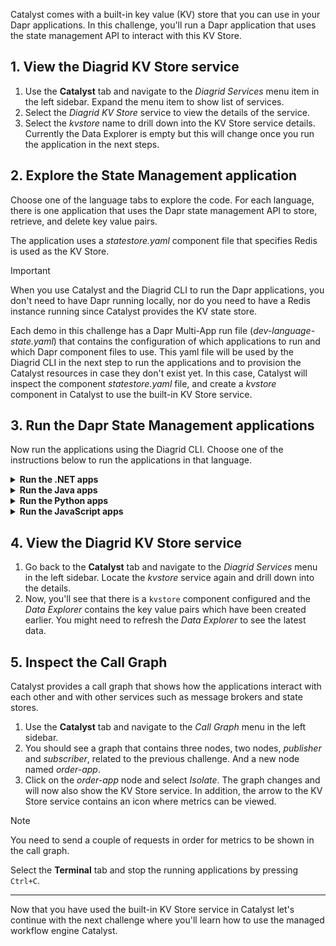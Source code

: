 Catalyst comes with a built-in key value (KV) store that you can use in your Dapr applications. In this challenge, you'll run a Dapr application that uses the state management API to interact with this KV Store.

## 1. View the Diagrid KV Store service

1. Use the **Catalyst** tab and navigate to the *Diagrid Services* menu item in the left sidebar. Expand the menu item to show list of services.
2. Select the *Diagrid KV Store* service to view the details of the service.
3. Select the *kvstore* name to drill down into the KV Store service details. Currently the Data Explorer is empty but this will change once you run the application in the next steps.

## 2. Explore the State Management application

Choose one of the language tabs to explore the code. For each language, there is one application that uses the Dapr state management API to store, retrieve, and delete key value pairs.

The application uses a *statestore.yaml* component file that specifies Redis is used as the KV Store.

> [!IMPORTANT]
> When you use Catalyst and the Diagrid CLI to run the Dapr applications, you don't need to have Dapr running locally, nor do you need to have a Redis instance running since Catalyst provides the KV state store.

Each demo in this challenge has a Dapr Multi-App run file (*dev-language-state.yaml*) that contains the configuration of which applications to run and which Dapr component files to use. This yaml file will be used by the Diagrid CLI in the next step to run the applications and to provision the Catalyst resources in case they don't exist yet. In this case, Catalyst will inspect the component *statestore.yaml* file, and create a *kvstore* component in Catalyst to use the built-in KV Store service.

## 3. Run the Dapr State Management applications

Now run the applications using the Diagrid CLI. Choose one of the instructions below to run the applications in that language.

<details>
   <summary><b>Run the .NET apps</b></summary>

1. Select the **Terminal** tab and run the following command to navigate to the .NET apps:

```bash,run
cd csharp
```

2. Install the dependencies:

```bash,run
dotnet restore
```

3. Use the Diagrid CLI to run the applications using the Multi-App Run file:

```bash,run
diagrid dev run -f dev-csharp-state.yaml
```

3. You'll be asked to deploy to the project you just created. Select `Y` and `Enter` to proceed.
4. You can switch to the **Catalyst** tab to see the application IDs and resources being deployed.
5. Wait until the the two applications are connected to Catalyst.

> [!IMPORTANT]
> You need to wait until the Diagrid CLI has set up a connection with the newly created resources in Catalyst. You should see `Connected App ID "order-app" to ...` in the **Terminal** tab logs before you continue.

6. Select the **curl** tab, and run the following command to make a `POST` request to the `order` endpoint of the `order-app` application:

```bash,run
curl -X POST -H "Content-Type: application/json" -d '{ "orderId": 4 }' http://localhost:5001/order
```

The expected output should look like this:

```json,nocopy
{"id":4,"message":"Order created successfully"}
```

A new KV pair has been created in the Catalyst KV Store. You can verify this in the last step of this challenge.

7. To retrieve the new KV pair, select the **curl** tab again, and run the following command to make a `GET` request to the `order/{orderId}` endpoint of the `order-app` application:

```bash,run
curl http://localhost:5001/order/4
```

The expected output should look like this:

```json,nocopy
{"data": {"orderId":4}}
```

</details>

<details>
   <summary><b>Run the Java apps</b></summary>

1. Use the **Terminal** tab to navigate to the Java apps:

```bash,run
cd java
```

2. Use the Diagrid CLI to run the applications using the Multi-App Run file:

```bash,run
diagrid dev run -f dev-java-state.yaml
```

3. You'll be asked to deploy to the project you just created. Select `Y` and `Enter` to proceed.
4. You can switch to the **Catalyst** tab to see the application IDs and resources being deployed.
5. Wait until the the two applications are connected to Catalyst.

> [!IMPORTANT]
> You need to wait until the Diagrid CLI has set up a connection with the newly created resources in Catalyst. You should see `Connected App ID "order-app" to ...` in the **Terminal** tab logs before you continue.

6. Select the **curl** tab, and run the following command to make a `POST` request to the `order` endpoint of the `order-app` application:

```bash,run
curl -X POST -H "Content-Type: application/json" -d '{ "orderId": 1 }' http://localhost:5001/order
```

The expected output should look like this:

```json,nocopy
{"id":4,"message":"Order created successfully"}
```

A new KV pair has been created in the Catalyst KV Store. You can verify this in the last step of this challenge.

7. To retrieve the new KV pair, select the **curl** tab again, and run the following command to make a `GET` request to the `order/{orderId}` endpoint of the `order-app` application:

```bash,run
curl http://localhost:5001/order/4
```

The expected output should look like this:

```json,nocopy
{"data": {"orderId":4}}
```

</details>

<details>
   <summary><b>Run the Python apps</b></summary>

1. Use the **Terminal** tab to navigate to the Python apps:

```bash,run
cd python
```

2. Create and activate a virtual environment:

```bash,run
uv venv --allow-existing
source .venv/bin/activate
```

3. Install the dependencies:

```bash,run
uv pip install -r requirements.txt
```

4. Use the Diagrid CLI to run the applications using the Multi-App Run file:

```bash,run
diagrid dev run -f dev-python-state.yaml
```

3. You'll be asked to deploy to the project you just created. Select `Y` and `Enter` to proceed.
4. You can switch to the **Catalyst** tab to see the application IDs and resources being deployed.
5. Wait until the the two applications are connected to Catalyst.

> [!IMPORTANT]
> You need to wait until the Diagrid CLI has set up a connection with the newly created resources in Catalyst. You should see `Connected App ID "order-app" to ...` in the **Terminal** tab logs before you continue.

6. Select the **curl** tab, and run the following command to make a `POST` request to the `order` endpoint of the `order-app` application:

```bash,run
curl -X POST -H "Content-Type: application/json" -d '{ "orderId": 4 }' http://localhost:5001/order
```

The expected output should look like this:

```json,nocopy
{"id":4,"message":"Order created successfully"}
```

A new KV pair has been created in the Catalyst KV Store. You can verify this in the last step of this challenge.

7. To retrieve the new KV pair, select the **curl** tab again, and run the following command to make a `GET` request to the `order/{orderId}` endpoint of the `order-app` application:

```bash,run
curl http://localhost:5001/order/4
```

The expected output should look like this:

```json,nocopy
{"data": {"orderId":4}}
```

</details>

<details>
   <summary><b>Run the JavaScript apps</b></summary>

1. Use the **Terminal** tab to navigate to the JavaScript apps:

```bash,run
cd javascript
```

2. Use the Diagrid CLI to run the applications using the Multi-App Run file:

```bash,run
diagrid dev run -f dev-javascript-state.yaml
```

3. You'll be asked to deploy to the project you just created. Select `Y` and `Enter` to proceed.
4. You can switch to the **Catalyst** tab to see the application IDs and resources being deployed.
5. Wait until the the two applications are connected to Catalyst.

> [!IMPORTANT]
> You need to wait until the Diagrid CLI has set up a connection with the newly created resources in Catalyst. You should see `Connected App ID "order-app" to ...` in the **Terminal** tab logs before you continue.

6. Select the **curl** tab, and run the following command to make a `POST` request to the `order` endpoint of the `order-app` application:

```bash,run
curl -X POST -H "Content-Type: application/json" -d '{ "orderId": 1 }' http://localhost:5001/order
```

The expected output should look like this:

```json,nocopy
{"id":4,"message":"Order created successfully"}
```

A new KV pair has been created in the Catalyst KV Store. You can verify this in the last step of this challenge.

7. To retrieve the new KV pair, select the **curl** tab again, and run the following command to make a `GET` request to the `order/{orderId}` endpoint of the `order-app` application:

```bash,run
curl http://localhost:5001/order/4
```

The expected output should look like this:

```json,nocopy
{"data": {"orderId":4}}
```

</details>

## 4. View the Diagrid KV Store service

1. Go back to the **Catalyst** tab and navigate to the *Diagrid Services* menu in the left sidebar. Locate the *kvstore* service again and drill down into the details.
2. Now, you'll see that there is a `kvstore` component configured and the *Data Explorer* contains the key value pairs which have been created earlier. You might need to refresh the *Data Explorer* to see the latest data.

## 5. Inspect the Call Graph

Catalyst provides a call graph that shows how the applications interact with each other and with other services such as message brokers and state stores.

1. Use the **Catalyst** tab and navigate to the *Call Graph* menu in the left sidebar.
2. You should see a graph that contains three nodes, two nodes, *publisher* and *subscriber*, related to the previous challenge. And a new node named *order-app*.
3. Click on the *order-app* node and select *Isolate*. The graph changes and will now also show the KV Store service. In addition, the arrow to the KV Store service contains an icon where metrics can be viewed.

> [!NOTE]
> You need to send a couple of requests in order for metrics to be shown in the call graph.

Select the **Terminal** tab and stop the running applications by pressing `Ctrl+C`.

---

Now that you have used the built-in KV Store service in Catalyst let's continue with the next challenge where you'll learn how to use the managed workflow engine Catalyst.